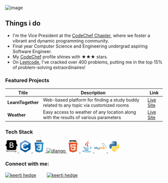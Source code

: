 ![image](https://cdn.discordapp.com/attachments/1132171403366518877/1135088286759665754/ReadMe.png)

## Things i do
* I'm the Vice President at the [CodeChef Chapter](https://mrec.club/), where we foster a vibrant and dynamic programming community. 
* Final year Computer Science and Engineering undergrad aspiring Software Engineer.
* My [CodeChef](https://www.codechef.com/users/keertihegde002) profile shines with ★★★ stars.
* On [Leetcode](https://leetcode.com/keerti_hegde/), I've cracked over 400 problems, putting me in the top 15% of problem-solving extraordinaires! 

### Featured Projects 
| Title             | Description                                                  | Link                                                         |
| ----------------- | ------------------------------------------------------------ | ------------------------------------------------------------ |
| **LearnTogether** | Web-based platform for finding a study buddy related to any topic via customized rooms | [Live Site](https://github.com/keertihegde002/learnTogether) |
| **Weather**       | Easy access to weather of any location along with the results of various parameters | [Live Site](https://keertihegde002.github.io/weather/)       |

### Tech Stack
<p align="left"> <a href="https://getbootstrap.com" target="_blank" rel="noreferrer"> <img src="https://raw.githubusercontent.com/devicons/devicon/master/icons/bootstrap/bootstrap-plain-wordmark.svg" alt="bootstrap" width="40" height="40"/> </a> <a href="https://www.cprogramming.com/" target="_blank" rel="noreferrer"> <img src="https://raw.githubusercontent.com/devicons/devicon/master/icons/c/c-original.svg" alt="c" width="40" height="40"/> </a> <a href="https://www.w3schools.com/css/" target="_blank" rel="noreferrer"> <img src="https://raw.githubusercontent.com/devicons/devicon/master/icons/css3/css3-original-wordmark.svg" alt="css3" width="40" height="40"/> </a> <a href="https://www.djangoproject.com/" target="_blank" rel="noreferrer"> <img src="https://cdn.worldvectorlogo.com/logos/django.svg" alt="django" width="40" height="40"/> </a> <a href="https://www.w3.org/html/" target="_blank" rel="noreferrer"> <img src="https://raw.githubusercontent.com/devicons/devicon/master/icons/html5/html5-original-wordmark.svg" alt="html5" width="40" height="40"/> </a> <a href="https://www.java.com" target="_blank" rel="noreferrer"> <img src="https://raw.githubusercontent.com/devicons/devicon/master/icons/java/java-original.svg" alt="java" width="40" height="40"/> </a> <a href="https://www.mysql.com/" target="_blank" rel="noreferrer"> <img src="https://raw.githubusercontent.com/devicons/devicon/master/icons/mysql/mysql-original-wordmark.svg" alt="mysql" width="40" height="40"/> </a> <a href="https://www.python.org" target="_blank" rel="noreferrer"> <img src="https://raw.githubusercontent.com/devicons/devicon/master/icons/python/python-original.svg" alt="python" width="40" height="40"/> </a> </p>

### Connect with me: 
<a  href="https://www.linkedin.com/in/keerti-hegde/" target="blank"><img align="center" src="https://raw.githubusercontent.com/rahuldkjain/github-profile-readme-generator/master/src/images/icons/Social/linked-in-alt.svg" alt="keerti hedge" height="30" width="40"  style="margin-right: 30px ;" /></a> </t>
<a  href="mailto@keertihegde002@gmail.com" target="blank"><img align="center" src="https://cdn.discordapp.com/attachments/1131148028800151640/1135082217945714688/email.png" alt="keerti hedge" height="auto" width="40"  style="margin-right: 30px ;" /></a> </t>

